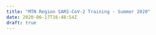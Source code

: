 ```yaml
---
title: "MTN Region SARS-CoV-2 Training - Summer 2020"
date: 2020-06-17T16:48:54Z
draft: true
---
```

